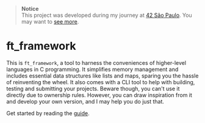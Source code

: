 > **Notice**  
This project was developed during my journey at [42 São Paulo](https://github.com/42sp).  You may want to [see more](https://github.com/brenohildebrand/42).

# ft_framework

This is `ft_framework`, a tool to harness the conveniences of higher-level languages in C programming. It simplifies memory management and includes essential data structures like lists and maps, sparing you the hassle of reinventing the wheel. It also comes with a CLI tool to help with building, testing and submitting your projects. Beware though, you can't use it directly due to ownership rules. However, you can draw inspiration from it and develop your own version, and I may help you do just that.

Get started by reading the [guide](docs/GUIDE.md).
